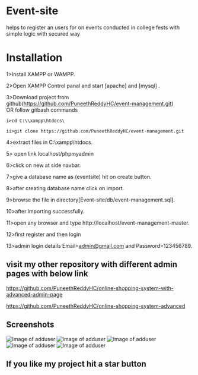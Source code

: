 # Event-site
helps to register an users for on events conducted in college fests with simple logic with secured way

# Installation

1>Install XAMPP or WAMPP.

2>Open XAMPP Control panal and start [apache] and [mysql] .

3>Download project from github(https://github.com/PuneethReddyHC/event-management.git)  
    OR follow gitbash commands
    
    i>cd C:\\xampp\htdocs\
    
    ii>git clone https://github.com/PuneethReddyHC/event-management.git
    
4>extract files in C:\\xampp\htdocs\.

5> open link localhost/phpmyadmin

6>click on new at side navbar.

7>give a database name as (eventsite) hit on create button.

8>after creating database name click on import.

9>browse the file in directory[Event-site/db/event-management.sql].

10>after importing successfully.

11>open any browser and type http://localhost/event-management-master.

12>first register and then login

13>admin login details  Email=admin@gmail.com and Password=123456789.

## visit my other repository with different admin pages with below link
https://github.com/PuneethReddyHC/online-shopping-system-with-advanced-admin-page

https://github.com/PuneethReddyHC/online-shopping-system-advanced

## Screenshots
![Image of adduser](https://github.com/PuneethReddyHC/event-management/screenshots/home.png)
![Image of adduser](https://github.com/PuneethReddyHC/event-management/screenshots/events.png)
![Image of adduser](https://github.com/PuneethReddyHC/event-management/screenshots/about.png)
![Image of adduser](https://github.com/PuneethReddyHC/event-management/screenshots/events1.png)
![Image of adduser](https://github.com/PuneethReddyHC/event-management/screenshots/login.png)

##  If you like my project hit a star button
